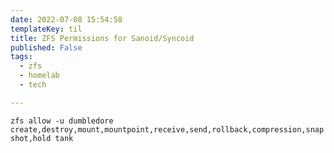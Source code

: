 ```yaml
---
date: 2022-07-08 15:54:58
templateKey: til
title: ZFS Permissions for Sanoid/Syncoid
published: False
tags:
  - zfs
  - homelab
  - tech

---
```



`zfs allow -u dumbledore create,destroy,mount,mountpoint,receive,send,rollback,compression,snapshot,hold tank`
